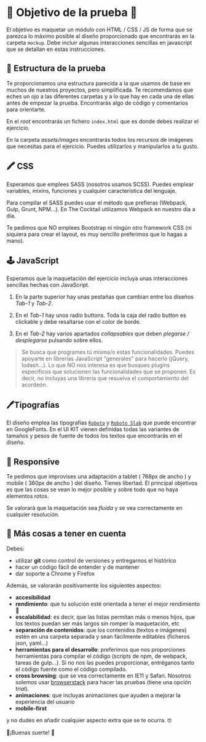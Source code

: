 # 📌 Objetivo de la prueba 📌

El objetivo es maquetar un módulo con HTML / CSS / JS de forma que se parezca lo máximo posible al diseño proporcionado que encontrarás en la carpeta `mockup`. Debe incluir algunas interacciones sencillas en javascript que se detallan en estas instrucciones.

## 📐 Estructura de la prueba

Te proporcionamos una estructura parecida a la que usamos de base en muchos de nuestros proyectos, pero simplificada. Te recomendamos que eches un ojo a las diferentes carpetas y a lo que hay en cada una de ellas antes de empezar la prueba.
Encontrarás algo de código y comentarios para orientarte.

En el _root_ encontrarás un fichero `index.html` que es donde debes realizar el ejercicio.

En la carpeta _assets/images_ encontrarás todos los recursos de imágenes que necesitas para el ejercicio. Puedes utilizarlos y manipularlos a tu gusto.

## 🖍 CSS

Esperamos que emplees SASS (nosotros usamos SCSS).
Puedes emplear variables, mixins, funciones y cualquier característica del lenguaje.

Para compilar el SASS puedes usar el método que prefieras (Webpack, Gulp, Grunt, NPM...). En The Cocktail utilizamos Webpack en nuestro día a día.

Te pedimos que NO emplees Bootstrap ni ningún otro framework CSS (ni siquiera para crear el layout, es muy sencillo preferimos que lo hagas a mano).

## 🕹️ JavaScript

Esperamos que la maquetación del ejercicio incluya unas interacciones sencillas hechas con JavaScript.

1. En la parte superior hay unas pestañas que cambian entre los diseños _Tab-1_ y _Tab-2_.

2. En el _Tab-1_ hay unos radio buttons. Toda la caja del radio button es clickable y debe resaltarse con el color de borde.

3. En el _Tab-2_ hay varios apartados _collapsables_ que deben _plegarse / desplegarse_ pulsando sobre ellos.

> Se busca que programes tú misma/o estas funcionalidades. Puedes apoyarte en librerías JavaScript "generales" para hacerlo (jQuery, lodash...). Lo que NO nos interesa es que busques plugins específicos que solucionen las funcionalidades que se proponen. Es decir, no incluyas una librería que resuelva el comportamiento del acordeón.

## 🖊Tipografías

El diseño emplea las tipografías [`Roboto`](https://fonts.google.com/specimen/Roboto) y [`Roboto Slab`](https://fonts.google.com/specimen/Roboto+Slab) que puede encontrar en GoogleFonts.
En el UI KIT vienen definidas todas las variantes de tamaños y pesos de fuente de todos los textos que encontrarás en el diseño.

## 📱 Responsive

Te pedimos que improvises una adaptación a tablet ( 768px de ancho ) y mobile ( 360px de ancho ) del diseño. Tienes libertad. El principal objetivos es que las cosas se vean lo mejor posible y sobre todo que no haya elementos rotos.

Se valorará que la maquetación sea _fluida_ y se vea correctamente en cualquier resolución.

## 📝 Más cosas a tener en cuenta

Debes:

- utilizar **git** como control de versiones y entregarnos el histórico
- hacer un código fácil de entender y de mantener
- dar soporte a Chrome y Firefox

Además, se valorarán positivamente los siguientes aspectos:

- **accesibilidad**
- **rendimiento**: que tu solución esté orientada a tener el mejor rendimiento 🚀
- **escalabilidad**: es decir, que las listas permitan más o menos hijos, que los textos puedan ser más largos sin romper la maquetación, etc
- **separación de contenidos**: que los contenidos (textos e imágenes) estén en una carpeta separada y sean fácilmente editables (ficheros json, yaml...)
- **herramientas para el desarrollo**: preferimos que nos proporciones herramientas para compilar el código (scripts de npm, de webpack, tareas de gulp...). Si no nos las puedes proporcionar, entréganos tanto el código fuente como el código compilado.
- **cross browsing**: que se vea correctamente en IE11 y Safari. Nosotros solemos usar [browserstack](https://www.browserstack.com) para hacer las pruebas (tiene una opción _trial_).
- **animaciones**: que incluyas animaciones que ayuden a mejorar la experiencia del usuario
- **mobile-first**

y no dudes en añadir cualquier aspecto extra que se te ocurra. 🤓

🤞¡Buenas suerte! 🤞
